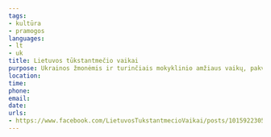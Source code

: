 ```yaml
---
tags:
- kultūra
- pramogos
languages:
- lt
- uk
title: Lietuvos tūkstantmečio vaikai
purpose: Ukrainos žmonėmis ir turinčiais mokyklinio amžiaus vaikų, pakviesti juos susijungti į facebook’o grupę - Ukrainos vaikai Lietuvoje / Українські діти y Литві.
location: 
time: 
phone: 
email: 
date: 
urls:
- https://www.facebook.com/LietuvosTukstantmecioVaikai/posts/10159223050698515
---
```

